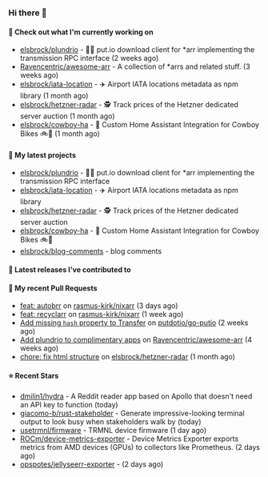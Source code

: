 ### Hi there 👋

#### 👷 Check out what I'm currently working on

- [elsbrock/plundrio](https://github.com/elsbrock/plundrio) - 🏴‍☠️ put.io download client for *arr implementing the transmission RPC interface (2 weeks ago)
- [Ravencentric/awesome-arr](https://github.com/Ravencentric/awesome-arr) - A collection of *arrs and related stuff. (3 weeks ago)
- [elsbrock/iata-location](https://github.com/elsbrock/iata-location) - ✈️ Airport IATA locations metadata as npm library (1 month ago)
- [elsbrock/hetzner-radar](https://github.com/elsbrock/hetzner-radar) - 🕵️ Track prices of the Hetzner dedicated server auction (1 month ago)
- [elsbrock/cowboy-ha](https://github.com/elsbrock/cowboy-ha) - 🤠 Custom Home Assistant Integration for Cowboy Bikes 🚲💨 (1 month ago)

#### 🌱 My latest projects

- [elsbrock/plundrio](https://github.com/elsbrock/plundrio) - 🏴‍☠️ put.io download client for *arr implementing the transmission RPC interface
- [elsbrock/iata-location](https://github.com/elsbrock/iata-location) - ✈️ Airport IATA locations metadata as npm library
- [elsbrock/hetzner-radar](https://github.com/elsbrock/hetzner-radar) - 🕵️ Track prices of the Hetzner dedicated server auction
- [elsbrock/cowboy-ha](https://github.com/elsbrock/cowboy-ha) - 🤠 Custom Home Assistant Integration for Cowboy Bikes 🚲💨
- [elsbrock/blog-comments](https://github.com/elsbrock/blog-comments) - blog comments

#### 🔭 Latest releases I've contributed to


#### 🔨 My recent Pull Requests

- [feat: autobrr](https://github.com/rasmus-kirk/nixarr/pull/45) on [rasmus-kirk/nixarr](https://github.com/rasmus-kirk/nixarr) (3 days ago)
- [feat: recyclarr](https://github.com/rasmus-kirk/nixarr/pull/44) on [rasmus-kirk/nixarr](https://github.com/rasmus-kirk/nixarr) (1 week ago)
- [Add missing `hash` property to Transfer](https://github.com/putdotio/go-putio/pull/7) on [putdotio/go-putio](https://github.com/putdotio/go-putio) (2 weeks ago)
- [Add plundrio to complimentary apps](https://github.com/Ravencentric/awesome-arr/pull/54) on [Ravencentric/awesome-arr](https://github.com/Ravencentric/awesome-arr) (4 weeks ago)
- [chore: fix html structure](https://github.com/elsbrock/hetzner-radar/pull/129) on [elsbrock/hetzner-radar](https://github.com/elsbrock/hetzner-radar) (1 month ago)

#### ⭐ Recent Stars

- [dmilin1/hydra](https://github.com/dmilin1/hydra) - A Reddit reader app based on Apollo that doesn&#39;t need an API key to function (today)
- [giacomo-b/rust-stakeholder](https://github.com/giacomo-b/rust-stakeholder) - Generate impressive-looking terminal output to look busy when stakeholders walk by (today)
- [usetrmnl/firmware](https://github.com/usetrmnl/firmware) - TRMNL device firmware (1 day ago)
- [ROCm/device-metrics-exporter](https://github.com/ROCm/device-metrics-exporter) - Device Metrics Exporter exports metrics from AMD devices (GPUs) to collectors like Prometheus. (2 days ago)
- [opspotes/jellyseerr-exporter](https://github.com/opspotes/jellyseerr-exporter) -  (2 days ago)
